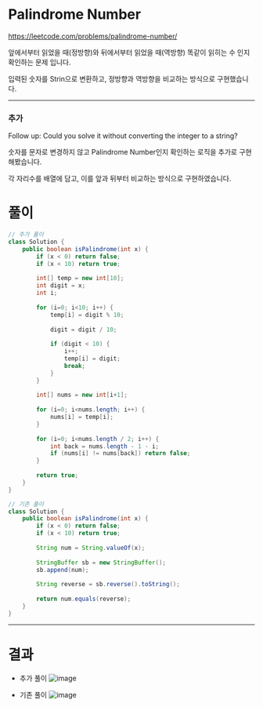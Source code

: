 # Palindrome Number
https://leetcode.com/problems/palindrome-number/

앞에서부터 읽었을 때(정방향)와 뒤에서부터 읽었을 때(역방향) 똑같이 읽히는 수 인지 확인하는 문제 입니다.

입력된 숫자를 Strin으로 변환하고, 정방향과 역방향을 비교하는 방식으로 구현했습니다.

----

### 추가

Follow up: Could you solve it without converting the integer to a string?

숫자를 문자로 변경하지 않고 Palindrome Number인지 확인하는 로직을 추가로 구현 해봤습니다.

각 자리수를 배열에 담고, 이를 앞과 뒤부터 비교하는 방식으로 구현하였습니다.

# 풀이

```java
// 추가 풀이
class Solution {
    public boolean isPalindrome(int x) {
        if (x < 0) return false;
        if (x < 10) return true;
        
        int[] temp = new int[10];
        int digit = x;
        int i;
        
        for (i=0; i<10; i++) {
            temp[i] = digit % 10;
            
            digit = digit / 10;
            
            if (digit < 10) {
                i++;
                temp[i] = digit;
                break;
            }
        }
        
        int[] nums = new int[i+1];
        
        for (i=0; i<nums.length; i++) {
            nums[i] = temp[i];
        }
        
        for (i=0; i<nums.length / 2; i++) {
            int back = nums.length - 1 - i;
            if (nums[i] != nums[back]) return false;
        }
        
        return true;
    }
}

// 기존 풀이
class Solution {
    public boolean isPalindrome(int x) {
        if (x < 0) return false;
        if (x < 10) return true;
        
        String num = String.valueOf(x);
        
        StringBuffer sb = new StringBuffer();
        sb.append(num);
        
        String reverse = sb.reverse().toString();
        
        return num.equals(reverse);
    }
}
```

----

# 결과
- 추가 풀이
![image](https://user-images.githubusercontent.com/45728407/149169995-55e6ee9a-245c-4ce7-b40d-8acfd4a5628f.png)

- 기존 풀이
![image](https://user-images.githubusercontent.com/45728407/149073637-61cdce93-7ae2-4213-aea6-b7030e5acd87.png)
